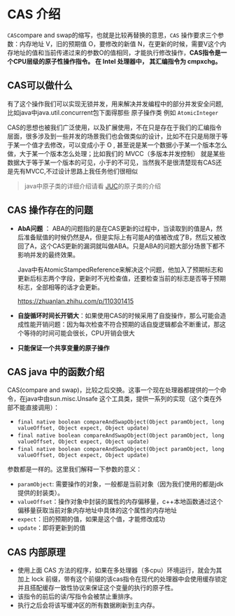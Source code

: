 # CAS 介绍

`CAS`compare and swap的缩写，也就是比较再替换的意思，`CAS` 操作要求三个参数：内存地址 V，旧的预期值 O，要修改的新值 N，在更新的时候，需要V这个内存地址的值和当前传递过来的参数O的值相同，才能执行修改操作，**CAS指令是一个CPU层级的原子性操作指令。 在 Intel 处理器中， 其汇编指令为 cmpxchg。**

## CAS可以做什么

有了这个操作我们可以实现无锁并发，用来解决并发编程中的部分并发安全问题,比如java中java.util.concurrent包下面得那些 原子操作类 例如 `AtomicInteger` 

CAS的思想也被我们广泛使用，以及扩展使用，不在只是存在于我们的汇编指令层面，很多涉及到一些并发的场景我们也会做类似的设计，比如不在只是局限于等于某一个值才去修改，可以变成小于 O , 甚至说是某一个数据小于某一个版本怎么做，大于某一个版本怎么处理；比如我们的 MVCC（多版本并发控制） 就是某些数据大于等于某一个版本的可见，小于的不可见，当然我不是很清楚现有CAS还是先有MVCC,不过设计思路上我任务他们很相似

> java中原子类的详细介绍请看 [JUC](JUC.md)的原子类的介绍

## CAS 操作存在的问题

* **AbA问题** ： ABA的问题指的是在CAS更新的过程中，当读取到的值是A，然后准备赋值的时候仍然是A，但是实际上有可能A的值被改成了B，然后又被改回了A，这个CAS更新的漏洞就叫做ABA。只是ABA的问题大部分场景下都不影响并发的最终效果。

  Java中有AtomicStampedReference来解决这个问题，他加入了预期标志和更新后标志两个字段，更新时不光检查值，还要检查当前的标志是否等于预期标志，全部相等的话才会更新。

  https://zhuanlan.zhihu.com/p/110301415

* **自旋循环时间长开销大**：如果使用CAS的时候采用了自旋操作，那么可能会造成性能开销问题：因为每次检查不符合预期的话自旋逻辑都会不断重试，那这个等待的时间可能会很长，CPU开销会很大

* **只能保证一个共享变量的原子操作**

## CAS java 中的函数介绍

CAS(compare and swap)，比较之后交换。这事一个现在处理器都提供的一个命令，在java中由sun.misc.Unsafe 这个工具类，提供一系列的实现（这个类在外部不能直接调用）：

* `final native boolean compareAndSwapObject(Object paramObject, long valueOffset, Object expect, Object update)`
* `final native boolean compareAndSwapObject(Object paramObject, long valueOffset, Object expect, Object update)`
* `final native boolean compareAndSwapObject(Object paramObject, long valueOffset, Object expect, Object update)`

参数都是一样的。这里我们解释一下参数的意义：

* `paramObject`: 需要操作的对象，一般都是当前对象（因为我们使用的都是jdk提供的封装类）。
* `valueOffset`：操作对象中封装的属性的内存偏移量，c++本地函数通过这个偏移量获取当前对象内存地址中具体的这个属性的内存地址
* `expect`：旧的预期的值，如果是这个值，才能修改成功
* `update`：即将更新到的值

## CAS 内部原理

* 使用上面 CAS 方法的程序，如果在多处理器（多cpu）环境运行，就会为其加上 lock 前缀，带有这个前缀的该cas指令在现代的处理器中会使用缓存锁定并且搭配缓存一致性协议来保证这个变量的执行的原子性。
* 该指令的前后的读/写指令会被禁止重排序。
* 执行之后会将该写缓冲区的所有数据刷新到主内存。

